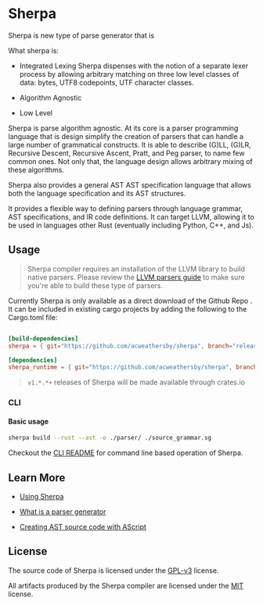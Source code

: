 # Sherpa

Sherpa is new type of parse generator that is 

What sherpa is:

- Integrated Lexing
Sherpa dispenses with the notion of a separate lexer process by allowing arbitrary matching on three low level classes of data: bytes, UTF8 codepoints, UTF character classes. 

- Algorithm Agnostic
- Low Level


Sherpa is parse algorithm agnostic. At its core is a parser programming language that is design simplify the creation
of parsers that can handle a large number of grammatical constructs. It is able to describe (G)LL, (G)LR, Recursive Descent,
Recursive Ascent, Pratt, and Peg parser, to name few common ones. Not only that, the language design allows arbitrary mixing
of these algorithms. 

Sherpa also provides a general AST  AST specification language that allows both the language specification and its AST structures. 

It provides a flexible way to defining parsers through language grammar, AST specifications, and IR code definitions. It can target LLVM, allowing it to be used in languages other Rust (eventually including Python, C++, and Js). 

## Usage 

> Sherpa compiler requires an installation of the LLVM library to build native 
> parsers. Please review the [LLVM parsers guide](./doc/llvm_parser_guide.md) to make sure you're able to build
> these type of parsers. 

Currently Sherpa is only available as a direct download of the Github Repo . It can be included in existing cargo projects by adding the following to the Cargo.toml file:

```toml

[build-dependencies]
sherpa = { git="https://github.com/acweathersby/sherpa", branch="release" }

[dependencies]
sherpa_runtime = { git="https://github.com/acweathersby/sherpa", branch="release" }

```
> `v1.*.*+` releases of Sherpa will be made available through crates.io

### CLI

#### Basic usage

```bash
sherpa build --rust --ast -o ./parser/ ./source_grammar.sg 
```

Checkout the [CLI README](./src/app/cli/README.md) for command line based operation of Sherpa. 

## Learn More

- [Using Sherpa](doc/introductory_tutorial.md)

- [What is a parser generator](doc/parser_generator.md)

- [Creating AST source code with AScript](doc/ascript.md)

## License

The source code of Sherpa is licensed under the [GPL-v3](./LICENSE.md) license. 

All artifacts produced by the Sherpa compiler are licensed under the [MIT](./ARTIFACT_LICENSE.md) license.
